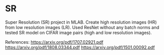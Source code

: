 # SR
Super Resolution (SR) project in MLAB. Create high resolution images (HR) from low resolution images (LR). Used ResNet without any batch norms and tested SR model on CIFAR image pairs (high and low resolution images).

References:
https://arxiv.org/pdf/1707.02921.pdf
https://arxiv.org/pdf/1808.03344.pdf
https://arxiv.org/pdf/1501.00092.pdf